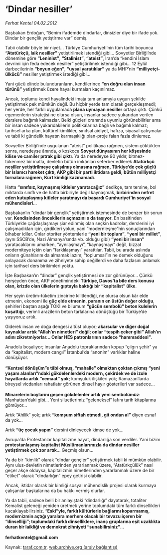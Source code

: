 # ‘Dindar nesiller’

*Ferhat Kentel 04.02.2012*

<div class="yazi"><p>Başbakan Erdoğan, “Benim ifademde dindarlar, dinsizler diye bir ifade yok. Dindar bir gençlik yetiştirme var” demiş.</p>
<p>Tabii olabilir böyle bir niyet... Türkiye Cumhuriyeti’nin tüm tarihi boyunca <b>“Atatürkçü, laik nesiller”</b> yetiştirilmek istendiği gibi... Sovyetler Birliği’nde dönemine göre <b>“Leninist”</b>, <b>“Stalinist”</b>, <b>“ateist”</b>, İran’da “kendini İslam devrimi için feda edecek nesiller” yetiştirilmek istendiği gibi... 12 Eylül darbecilerinin <b>“boyun eğen”</b>, <b>“uysal yaratıklar”</b> ya da MHP’nin <b>“milliyetçi-ülkücü”</b> nesiller yetiştirmek istediği gibi...</p>
<p>Yani gücü elinde bulunduranların, kendilerince <b>“en doğru olan insan türünü”</b> yetiştirmek üzere hayal kurmaları kaçınılmaz.</p>
<p>Ancak, toplumu kendi hayalindeki imaja tam anlamıyla uygun şekilde yetiştirmek pek mümkün değil. Bu hiçbir yerde tam olarak gerçekleşmedi; her yerde, her farklı uygulamada <b>plana uymayan nesiller</b> ortaya çıktı. Çünkü egemenlerin stratejisi ne olursa olsun, insanlar sadece yukarıdan verilen derslere bağımlı kalmazlar. Belki güçleri oranında uyumlu görünebilirler ama bir insan sadece yukarıdakilerin politikalarına bağlı ve bağımlı kalmaz; tarihsel arka plan, kültürel kimlikler, sınıfsal aidiyet, hafıza, siyasal çatışmalar ve tabii ki gündelik hayatın karmaşıklığı plan-proje falan fazla dinlemez.</p>
<p>Sovyetler Birliği’nde uygulanan “ateist” politikaya rağmen, sistem çöktükten sonra, neredeyse ânında, o koskoca <b>Sovyet dünyasının her köşesinde kilise ve camiler pıtrak gibi çıktı</b>. Ya da neredeyse 90 yıldır, bitmez-tükenmez bir inatla, devletin bütün imkânları seferber edilerek <b>Atatürkçü nesiller yetiştirilmeye çalışılmış olmasına rağmen, Türkiye’de çok güçlü bir İslamcı hareket çıktı, AKP gibi bir parti iktidara geldi; bütün milliyetçi tornalara rağmen, Kürt kimliği kazınamadı</b>.</p>
<p>Hatta <b>“sınıfsız, kaynaşmış kitleler yaratacağız”</b> dedikçe, tam tersine, bol miktarda sınıflı ve de hatta birbiriyle değil kaynaşmak, <b>birbirinden nefret eden kutuplaşmış kitleler yaratmayı da başardı Cumhuriyet’in sosyal mühendisleri</b>...</p>
<p>Başbakan’ın “dindar bir gençlik” yetiştirmek istemesinde de benzer bir sorun var. <b>Kendisinden öncekilerin açmazını o da taşıyor</b>. En basitinden Türkiye’de çağdaşlaşmayı şiar edinmiş olan seçkin kadrolar, derslerini iyi çalışmadıkları için, girdikleri yolun, yani “modernleşme”nin sonuçlarından bihaber idiler. Onlar otoriter yöntemlerle <b>“yeni bir toplum”</b>, <b>“yeni bir millet”</b>, (aynı SSCB’de, Nazi Almanya’sında vb. olduğu gibi) <b>“yeni bir insan”</b> yaratacaklarını umarken, “aynılaşmayı”, “kaynaşmayı” değil, bizzat moderniteye içkin olan “farklılaşmayı” yarattılar. Tabii, bu arada aslında onların günahlarını da almamak lazım; “toplumsal”ın ne demek olduğunu anlayacak donanıma ve zihniyete sahip değillerdi ve daha fazlasını anlamak için tarihsel ders birikimleri yoktu.</p>
<p>İşte Başbakan’ın “dindar” gençlik yetiştirmesi de zor görünüyor... Çünkü herşeyden önce, AKP yönetimindeki <b>Türkiye, Davos’ta bile ders konusu olan, krizde olan ülkelerin gıptayla baktığı bir “kapitalist” ülke</b>.</p>
<p>Her şeyin üretim-tüketim zincirine kilitlendiği, ne olursa olsun kâr elde etmenin, ekonomi ile <b>güç elde etmenin</b>, <b>paranın en üstün değer olduğu</b>, şehirleri baştan aşağı TOKİ ve bilumum <b>“gücün sembolü” beton kulelerin kuşattığı</b>, verimli arazilerin beton tarlalarına dönüştüğü bir Türkiye’de yaşıyoruz artık.</p>
<p>Giderek insan ve doğa dengesi altüst oluyor; <b>akarsular ve diğer doğal kaynaklar artık “Allah’ın nimetleri” değil; onlar “tespih çeker gibi” Allah’ın adını zikretmiyorlar... Onlar HES patronlarının sadece “hammaddesi”</b>.</p>
<p>Anadolu boşalıyor; insanlar Anadolu topraklarından kopup “çılgın şehir” ya da “kapitalist, modern cangıl” İstanbul’da “anonim” varlıklar haline dönüşüyor.<br/><br/><b>“Kentsel dönüşüm”e tâbi olmuş, “mahalle” olmaktan çoktan çıkmış “yeni yaşam alanları”ndaki gökdelenlerdeki modern, çekirdek ve de izole hayatlarda artık “cemaat” yok</b>; komşuluk ilişkileri yok; Ramazan’larda bireysel vicdanları rahatlatır görünen dinsel hayır gösterileri var sadece...<br/><br/><b>Minarelerin boylarını geçen gökdelenler artık yeni sembolümüz</b>: Manhattan’daki gibi... Yeni siluetlerimiz “geleneksel” lafını tarih kitaplarına gömüyor...</p>
<p>Artık “Ahilik” yok; artık <b>“komşum siftah etmedi, git ondan al”</b> diyen esnaf da yok... </p>
<p>Artık <b>“üç çocuk yapın”</b> dersini dinleyecek kimse de yok... </p>
<p>Avrupa’da Protestanlar kapitalizme hayat, dindarlığa son verdiler. Yani bizim <b>protestanlaşmış kapitalist Müslümanlarımızla da dindar nesiller yetiştirmek çok zor artık</b>... Geçmiş olsun...</p>
<p>Ya da bir “kimlik” olarak “dindar gençler” yetiştirmek tabii ki mümkün olabilir. Aynı ulus-devletin nimetlerinden yararlanmak üzere, “Atatürkçülük” nasıl geçer akçe olduysa, kapitalizmin nimetlerinden yararlanmak üzere de bir “etiket” olarak “dindarlığın” epey getirisi olabilir. </p>
<p>Ancak, iktidar olarak bir kimliği sosyal mühendislik projesi olarak kurmaya çalışanlar başkalarına da bu hakkı vermiş olurlar.</p>
<p>Ya da tabii, sadece belli bir anlayıştaki “dindarlığı” dayatarak, totaliter Kemalist geleneği yeniden üretmek yerine toplumdaki tüm farklı dinsellikleri kucaklayabilirsiniz. “<b>Eski”yle, farklı kültürlerle bağlarını koparmamış, modernizmin açtığı yaralara merhem olacak bir tevazu içeren bir “dinselliği”; toplumdaki farklı dinselliklere, inanç gruplarına eşit uzaklıkta duran bir laikliği ve demokrat zihniyeti “sunabilirsiniz”</b>...<br/><br/><b>ferhatkentel@gmail.com</b></p>
</div>

Kaynak: [taraf.com.tr](http://www.taraf.com.tr/ferhat-kentel/makale-dindar-nesiller.htm), [web.archive.org (arşiv bağlantısı)](http://web.archive.org/web/20130913113138/http://www.taraf.com.tr/ferhat-kentel/makale-dindar-nesiller.htm)
